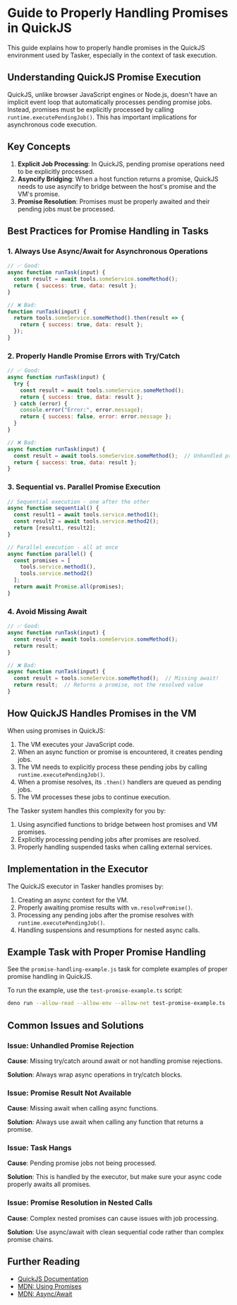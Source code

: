 # Guide to Properly Handling Promises in QuickJS

This guide explains how to properly handle promises in the QuickJS environment used by Tasker, especially in the context of task execution.

## Understanding QuickJS Promise Execution

QuickJS, unlike browser JavaScript engines or Node.js, doesn't have an implicit event loop that automatically processes pending promise jobs. Instead, promises must be explicitly processed by calling `runtime.executePendingJob()`. This has important implications for asynchronous code execution.

## Key Concepts

1. **Explicit Job Processing**: In QuickJS, pending promise operations need to be explicitly processed.
2. **Asyncify Bridging**: When a host function returns a promise, QuickJS needs to use asyncify to bridge between the host's promise and the VM's promise.
3. **Promise Resolution**: Promises must be properly awaited and their pending jobs must be processed.

## Best Practices for Promise Handling in Tasks

### 1. Always Use Async/Await for Asynchronous Operations

```javascript
// ✅ Good:
async function runTask(input) {
  const result = await tools.someService.someMethod();
  return { success: true, data: result };
}

// ❌ Bad:
function runTask(input) {
  return tools.someService.someMethod().then(result => {
    return { success: true, data: result };
  });
}
```

### 2. Properly Handle Promise Errors with Try/Catch

```javascript
// ✅ Good:
async function runTask(input) {
  try {
    const result = await tools.someService.someMethod();
    return { success: true, data: result };
  } catch (error) {
    console.error("Error:", error.message);
    return { success: false, error: error.message };
  }
}

// ❌ Bad:
async function runTask(input) {
  const result = await tools.someService.someMethod();  // Unhandled promise rejection if this fails
  return { success: true, data: result };
}
```

### 3. Sequential vs. Parallel Promise Execution

```javascript
// Sequential execution - one after the other
async function sequential() {
  const result1 = await tools.service.method1();
  const result2 = await tools.service.method2();
  return [result1, result2];
}

// Parallel execution - all at once
async function parallel() {
  const promises = [
    tools.service.method1(),
    tools.service.method2()
  ];
  return await Promise.all(promises);
}
```

### 4. Avoid Missing Await

```javascript
// ✅ Good:
async function runTask(input) {
  const result = await tools.someService.someMethod();
  return result;
}

// ❌ Bad:
async function runTask(input) {
  const result = tools.someService.someMethod();  // Missing await!
  return result;  // Returns a promise, not the resolved value
}
```

## How QuickJS Handles Promises in the VM

When using promises in QuickJS:

1. The VM executes your JavaScript code.
2. When an async function or promise is encountered, it creates pending jobs.
3. The VM needs to explicitly process these pending jobs by calling `runtime.executePendingJob()`.
4. When a promise resolves, its `.then()` handlers are queued as pending jobs.
5. The VM processes these jobs to continue execution.

The Tasker system handles this complexity for you by:

1. Using asyncified functions to bridge between host promises and VM promises.
2. Explicitly processing pending jobs after promises are resolved.
3. Properly handling suspended tasks when calling external services.

## Implementation in the Executor

The QuickJS executor in Tasker handles promises by:

1. Creating an async context for the VM.
2. Properly awaiting promise results with `vm.resolvePromise()`.
3. Processing any pending jobs after the promise resolves with `runtime.executePendingJob()`.
4. Handling suspensions and resumptions for nested async calls.

## Example Task with Proper Promise Handling

See the `promise-handling-example.js` task for complete examples of proper promise handling in QuickJS.

To run the example, use the `test-promise-example.ts` script:

```bash
deno run --allow-read --allow-env --allow-net test-promise-example.ts
```

## Common Issues and Solutions

### Issue: Unhandled Promise Rejection

**Cause**: Missing try/catch around await or not handling promise rejections.

**Solution**: Always wrap async operations in try/catch blocks.

### Issue: Promise Result Not Available

**Cause**: Missing await when calling async functions.

**Solution**: Always use await when calling any function that returns a promise.

### Issue: Task Hangs

**Cause**: Pending promise jobs not being processed.

**Solution**: This is handled by the executor, but make sure your async code properly awaits all promises.

### Issue: Promise Resolution in Nested Calls

**Cause**: Complex nested promises can cause issues with job processing.

**Solution**: Use async/await with clean sequential code rather than complex promise chains.

## Further Reading

- [QuickJS Documentation](https://bellard.org/quickjs/quickjs.html)
- [MDN: Using Promises](https://developer.mozilla.org/en-US/docs/Web/JavaScript/Guide/Using_promises)
- [MDN: Async/Await](https://developer.mozilla.org/en-US/docs/Learn/JavaScript/Asynchronous/Async_await) 